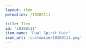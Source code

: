 ```yaml
---
layout: item
permalink: /10200111

title: Item
id: '10200111'
item_name: 'Dual Spirit Hair'
icon_url: 'customize/10200111.png'
---
```

